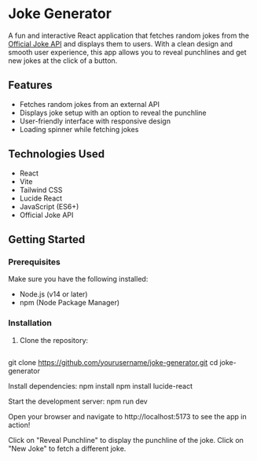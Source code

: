 # Joke Generator

A fun and interactive React application that fetches random jokes from the [Official Joke API](https://official-joke-api.appspot.com) and displays them to users. With a clean design and smooth user experience, this app allows you to reveal punchlines and get new jokes at the click of a button.

## Features

- Fetches random jokes from an external API
- Displays joke setup with an option to reveal the punchline
- User-friendly interface with responsive design
- Loading spinner while fetching jokes

## Technologies Used

- React
- Vite
- Tailwind CSS
- Lucide React
- JavaScript (ES6+)
- Official Joke API

## Getting Started

### Prerequisites

Make sure you have the following installed:

- Node.js (v14 or later)
- npm (Node Package Manager)

### Installation

1. Clone the repository:
   ```bash
  git clone https://github.com/yourusername/joke-generator.git
  cd joke-generator


Install dependencies:
npm install
npm install lucide-react

Start the development server:
npm run dev

Open your browser and navigate to http://localhost:5173 to see the app in action!

Click on "Reveal Punchline" to display the punchline of the joke.
Click on "New Joke" to fetch a different joke.
